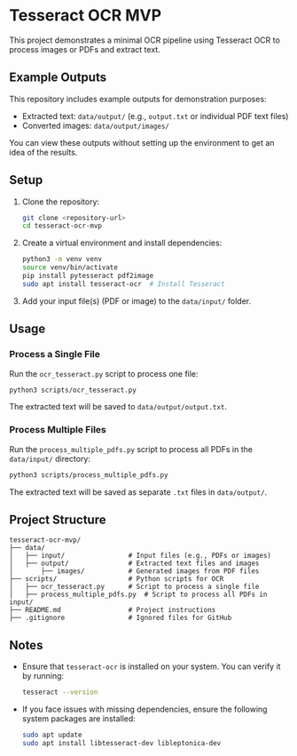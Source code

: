 # Tesseract OCR MVP

This project demonstrates a minimal OCR pipeline using Tesseract OCR to process images or PDFs and extract text.

## Example Outputs

This repository includes example outputs for demonstration purposes:

- Extracted text: `data/output/` (e.g., `output.txt` or individual PDF text files)
- Converted images: `data/output/images/`

You can view these outputs without setting up the environment to get an idea of the results.

## Setup

1. Clone the repository:

   ```bash
   git clone <repository-url>
   cd tesseract-ocr-mvp
   ```

2. Create a virtual environment and install dependencies:

   ```bash
   python3 -m venv venv
   source venv/bin/activate
   pip install pytesseract pdf2image
   sudo apt install tesseract-ocr  # Install Tesseract
   ```

3. Add your input file(s) (PDF or image) to the `data/input/` folder.

## Usage

### Process a Single File

Run the `ocr_tesseract.py` script to process one file:

   ```bash
   python3 scripts/ocr_tesseract.py
   ```

The extracted text will be saved to `data/output/output.txt`.

### Process Multiple Files

Run the `process_multiple_pdfs.py` script to process all PDFs in the `data/input/` directory:

   ```bash
   python3 scripts/process_multiple_pdfs.py
   ```

The extracted text will be saved as separate `.txt` files in `data/output/`.

## Project Structure

```text
tesseract-ocr-mvp/
├── data/
│   ├── input/                # Input files (e.g., PDFs or images)
│   ├── output/               # Extracted text files and images
│       ├── images/           # Generated images from PDF files
├── scripts/                  # Python scripts for OCR
│   ├── ocr_tesseract.py      # Script to process a single file
│   ├── process_multiple_pdfs.py  # Script to process all PDFs in input/
├── README.md                 # Project instructions
├── .gitignore                # Ignored files for GitHub
```

## Notes

- Ensure that `tesseract-ocr` is installed on your system. You can verify it by running:

   ```bash
   tesseract --version
   ```

- If you face issues with missing dependencies, ensure the following system packages are installed:

   ```bash
   sudo apt update
   sudo apt install libtesseract-dev libleptonica-dev
   ```
